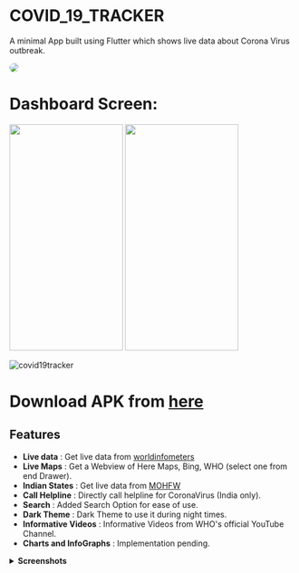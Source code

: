 # COVID_19_TRACKER
A minimal App built using Flutter which shows live data about Corona Virus outbreak.


<img style="border-radius: 50%;" src="https://github.com/madhavtripathi05/COVID_19_TRACKER/blob/master/assets/screenshots/cov.jpeg" >


# Dashboard Screen:

<span>
 <img height=400 width=200 src="https://github.com/madhavtripathi05/COVID_19_TRACKER/blob/master/assets/screenshots/screen%20(11).png" />
  <img height=400 width=200 src="https://github.com/madhavtripathi05/COVID_19_TRACKER/blob/master/assets/screenshots/screen%20(12).png" />
</span>

![covid19tracker](https://img.shields.io/badge/COVID__19__TRACKER-v0.6.5(Beta)-blue)

# Download APK from [here](https://drive.google.com/open?id=1Se-rzlLuK5JqbBZyWuyEQvEwfNeMFTGZ)

## Features
* __Live data__ : Get live data from [worldinfometers](https://www.worldometers.info/coronavirus/)
* __Live Maps__ : Get a Webview of Here Maps, Bing, WHO (select one from end Drawer).
* __Indian States__ : Get live data from [MOHFW](https://www.mohfw.gov.in/)
* __Call Helpline__ : Directly call helpline for CoronaVirus (India only).
* __Search__ : Added Search Option for ease of use.
* __Dark Theme__ : Dark Theme to use it during night times.
* __Informative Videos__ : Informative Videos from WHO's official YouTube Channel.
* __Charts and InfoGraphs__ : Implementation pending.


<details>
  <summary><strong>Screenshots</strong></summary> 
  <img height=400 width=200 src="https://github.com/madhavtripathi05/COVID_19_TRACKER/blob/master/assets/screenshots/screen%20(1).png" />
  <img height=400 width=200 src="https://github.com/madhavtripathi05/COVID_19_TRACKER/blob/master/assets/screenshots/screen%20(2).png" />
  <img height=400 width=200 src="https://github.com/madhavtripathi05/COVID_19_TRACKER/blob/master/assets/screenshots/screen%20(3).png" />
  <img height=400 width=200 src="https://github.com/madhavtripathi05/COVID_19_TRACKER/blob/master/assets/screenshots/screen%20(4).png" />
  <img height=400 width=200 src="https://github.com/madhavtripathi05/COVID_19_TRACKER/blob/master/assets/screenshots/screen%20(5).png" />
  <img height=400 width=200 src="https://github.com/madhavtripathi05/COVID_19_TRACKER/blob/master/assets/screenshots/screen%20(6).png" />
   <img height=400 width=200 src="https://github.com/madhavtripathi05/COVID_19_TRACKER/blob/master/assets/screenshots/screen%20(7).png" />
  <img height=400 width=200 src="https://github.com/madhavtripathi05/COVID_19_TRACKER/blob/master/assets/screenshots/screen%20(8).png" />
  <img height=400 width=200 src="https://github.com/madhavtripathi05/COVID_19_TRACKER/blob/master/assets/screenshots/screen%20(9).png" />
  <img height=400 width=200 src="https://github.com/madhavtripathi05/COVID_19_TRACKER/blob/master/assets/screenshots/screen%20(10).png" />
  <img height=400 width=200 src="https://github.com/madhavtripathi05/COVID_19_TRACKER/blob/master/assets/screenshots/screen%20(11).png" />
  <img height=400 width=200 src="https://github.com/madhavtripathi05/COVID_19_TRACKER/blob/master/assets/screenshots/screen%20(12).png" />
    <img height=400 width=200 src="https://github.com/madhavtripathi05/COVID_19_TRACKER/blob/master/assets/screenshots/screen%20(13).png" />
  <img height=400 width=200 src="https://github.com/madhavtripathi05/COVID_19_TRACKER/blob/master/assets/screenshots/screen%20(14).png" />
  <img height=400 width=200 src="https://github.com/madhavtripathi05/COVID_19_TRACKER/blob/master/assets/screenshots/screen%20(15).png" />
  <img height=400 width=200 src="https://github.com/madhavtripathi05/COVID_19_TRACKER/blob/master/assets/screenshots/screen%20(16).png" />
  <img height=400 width=200 src="https://github.com/madhavtripathi05/COVID_19_TRACKER/blob/master/assets/screenshots/screen%20(17).png" />
  <img height=400 width=200 src="https://github.com/madhavtripathi05/COVID_19_TRACKER/blob/master/assets/screenshots/screen%20(18).png" />
   <img height=400 width=200 src="https://github.com/madhavtripathi05/COVID_19_TRACKER/blob/master/assets/screenshots/screen%20(19).png" />
  <img height=400 width=200 src="https://github.com/madhavtripathi05/COVID_19_TRACKER/blob/master/assets/screenshots/screen%20(20).png" />
  <img height=400 width=200 src="https://github.com/madhavtripathi05/COVID_19_TRACKER/blob/master/assets/screenshots/screen%20(21).png" />
  <img height=400 width=200 src="https://github.com/madhavtripathi05/COVID_19_TRACKER/blob/master/assets/screenshots/screen%20(22).png" />
  <img height=400 width=200 src="https://github.com/madhavtripathi05/COVID_19_TRACKER/blob/master/assets/screenshots/screen%20(23).png" />
  <img height=400 width=200 src="https://github.com/madhavtripathi05/COVID_19_TRACKER/blob/master/assets/screenshots/screen%20(24).png" />
</details>

